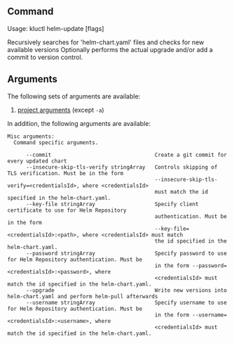 <!-- This comment is uncommented when auto-synced to www-kluctl.io

---
title: "helm-update"
linkTitle: "helm-update"
weight: 10
description: >
    helm-update command
---
-->

## Command
<!-- BEGIN SECTION "helm-update" "Usage" false -->
Usage: kluctl helm-update [flags]

Recursively searches for 'helm-chart.yaml' files and checks for new available versions
Optionally performs the actual upgrade and/or add a commit to version control.

<!-- END SECTION -->

## Arguments
The following sets of arguments are available:
1. [project arguments](./common-arguments#project-arguments) (except `-a`)

In addition, the following arguments are available:
<!-- BEGIN SECTION "helm-update" "Misc arguments" true -->
```
Misc arguments:
  Command specific arguments.

      --commit                                 Create a git commit for every updated chart
      --insecure-skip-tls-verify stringArray   Controls skipping of TLS verification. Must be in the form
                                               --insecure-skip-tls-verify=<credentialsId>, where <credentialsId>
                                               must match the id specified in the helm-chart.yaml.
      --key-file stringArray                   Specify client certificate to use for Helm Repository
                                               authentication. Must be in the form
                                               --key-file=<credentialsId>:<path>, where <credentialsId> must match
                                               the id specified in the helm-chart.yaml.
      --password stringArray                   Specify password to use for Helm Repository authentication. Must be
                                               in the form --password=<credentialsId>:<password>, where
                                               <credentialsId> must match the id specified in the helm-chart.yaml.
      --upgrade                                Write new versions into helm-chart.yaml and perform helm-pull afterwards
      --username stringArray                   Specify username to use for Helm Repository authentication. Must be
                                               in the form --username=<credentialsId>:<username>, where
                                               <credentialsId> must match the id specified in the helm-chart.yaml.

```
<!-- END SECTION -->